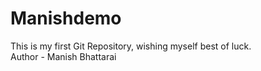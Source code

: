 # Manishdemo
This is my first Git Repository, wishing myself best of luck.
<br>
Author - Manish Bhattarai
